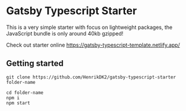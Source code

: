 # Gatsby Typescript Starter

This is a very simple starter with focus on lightweight packages, the JavaScript bundle is only around 40kb gzipped!
<br/>

Check out starter online https://gatsby-typescript-template.netlify.app/

## Getting started

```
git clone https://github.com/HenrikDK2/gatsby-typescript-starter folder-name

cd folder-name
npm i
npm start
```
